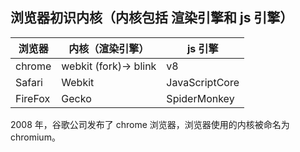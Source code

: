 ## 浏览器初识内核（内核包括 渲染引擎和 js 引擎）

| 浏览器  | 内核（渲染引擎）      | js 引擎        |
| ------- | --------------------- | -------------- |
| chrome  | webkit (fork)-> blink | v8             |
| Safari  | Webkit                | JavaScriptCore |
| FireFox | Gecko                 | SpiderMonkey   |

2008 年，谷歌公司发布了 chrome 浏览器，浏览器使用的内核被命名为 chromium。
